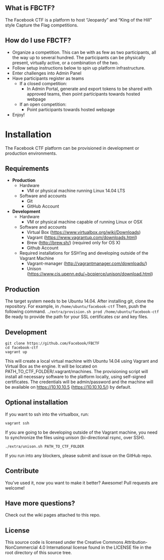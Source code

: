 
## What is FBCTF?

The Facebook CTF is a platform to host “Jeopardy” and “King of the Hill” style Capture the Flag competitions. 

## How do I use FBCTF?

* Organize a competition. This can be with as few as two participants, all the way up to several hundred. The participants can be physically present, virtually active, or a combination of the two. 
* Follow setup instructions below to spin up platform infrastructure. 
* Enter challenges into Admin Panel 
* Have participants register as teams
    * If a closed competition: 
        * In Admin Portal, generate and export tokens to be shared with approved teams, then point participants towards hosted webpage
    * If  an open competition: 
        * Point participants towards hosted webpage
* Enjoy!

# Installation 

The Facebook CTF platform can be provisioned in development or production environments.

## Requirements 

* **Production**
    * Hardware 
        * VM or physical machine running Linux 14.04 LTS
    * Software and accounts
        * Git 
        * GitHub Account
* **Development** 
    * Hardware
        * VM or physical machine capable of running Linux or OSX
    * Software and accounts 
        * Virtual Box (https://www.virtualbox.org/wiki/Downloads)
        * Vagrant (https://www.vagrantup.com/downloads.html)
        * Brew (http://brew.sh/) (required only for OS X)
        * Github Account
    * Required installations for SSH’ing and developing outside of the Vagrant Machine
        * Vagrant-manager (http://vagrantmanager.com/downloads/) 
        * Unison (https://www.cis.upenn.edu/~bcpierce/unison/download.html) 

## Production

The target system needs to be Ubuntu 14.04. After installing git, clone the repository. For example, in `/home/ubuntu/facebook-ctf`
Then, push the following command. 
`./extra/provision.sh prod /home/ubuntu/facebook-ctf` 
Be ready to provide the path for your SSL certificates csr and key files.

## Development

    git clone https://github.com/Facebook/FBCTF
    cd facebook-ctf
    vagrant up



This will create a local virtual machine with Ubuntu 14.04 using Vagrant and Virtual Box as the engine. It will be located on PATH_TO_CTF_FOLDER/.vagrant/machines. The provisioning script will install all necessary software to the platform locally, using self-signed certificates. The credentials will be admin/password and the machine will be available on https://10.10.10.5 (https://10.10.10.5/) by default.

## Optional installation  

If you want to ssh into the virtualbox, run:

`vagrant ssh`

If you are going to be developing outside of the Vagrant machine, you need to synchronize the files using unison (bi-directional rsync, over SSH).

`./extra/unison.sh PATH_TO_CTF_FOLDER`


If you run into any blockers, please submit and issue on the GitHub repo. 

## Contribute 

You’ve used it, now you want to make it better? Awesome! Pull requests are welcome! 

## Have more questions? 

Check out the wiki pages attached to this repo. 

## License 

This source code is licensed under the Creative Commons Attribution-NonCommercial 4.0 International license found in the LICENSE file in the root directory of this source tree.


